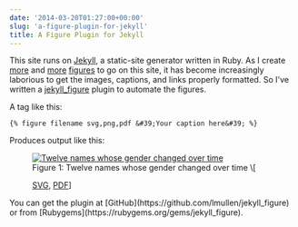 ```yaml
---
date: '2014-03-20T01:27:00+00:00'
slug: 'a-figure-plugin-for-jekyll'
title: A Figure Plugin for Jekyll
---
```


This site runs on [Jekyll](http://jekyllrb.com), a static-site generator written in Ruby. As I create [more](/blog/charting-faculty-salaries/) and [more](/blog/analyzing-historical-history-dissertations-page-counts/) [figures](/blog/historical-religion-data-in-the-nhgis/) to go on this site, it has become increasingly laborious to get the images, captions, and links properly formatted. So I've written a [jekyll\_figure](https://github.com/lmullen/jekyll_figure) plugin to automate the figures.

A tag like this:

    {% figure filename svg,png,pdf &#39;Your caption here&#39; %}

Produces output like this:
<figure id="figure-1">
<a onclick="ga('send', 'event', { 'eventCategory': 'Figure', 'eventAction': 'View', 'eventLabel': 'demo/12names'});" href='/figures/demo/12names.svg'><img src='/figures/demo/12names.svg' alt='Twelve names whose gender changed over time'></a>
<figcaption>
Figure 1: Twelve names whose gender changed over time \[

<a onclick="ga(&#39;send&#39;, &#39;event&#39;, { &#39;eventCategory&#39;: &#39;Figure&#39;, &#39;eventAction&#39;: &#39;View&#39;, &#39;eventLabel&#39;: &#39;demo/12names&#39;});" href="/figures/demo/12names.svg">SVG</a>, <a onclick="ga(&#39;send&#39;, &#39;event&#39;, { &#39;eventCategory&#39;: &#39;Figure&#39;, &#39;eventAction&#39;: &#39;View&#39;, &#39;eventLabel&#39;: &#39;demo/12names&#39;});" href="/figures/demo/12names.pdf">PDF</a>\]

</figcaption>
</figure>
You can get the plugin at [GitHub](https://github.com/lmullen/jekyll_figure) or from [Rubygems](https://rubygems.org/gems/jekyll_figure).
